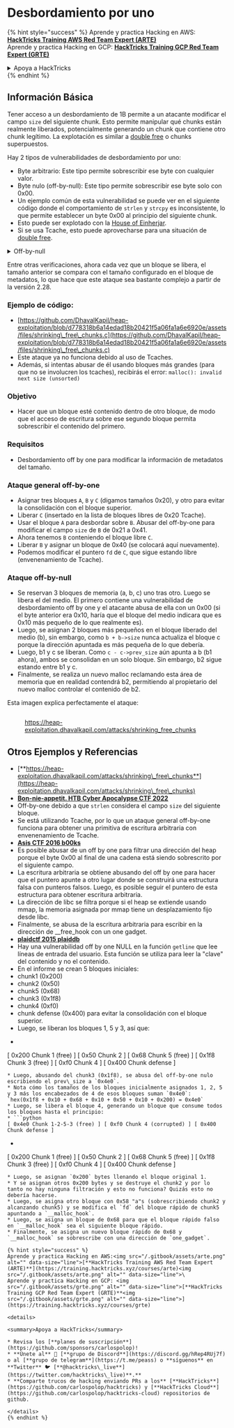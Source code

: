 # Desbordamiento por uno

{% hint style="success" %}
Aprende y practica Hacking en AWS:<img src="/.gitbook/assets/arte.png" alt="" data-size="line">[**HackTricks Training AWS Red Team Expert (ARTE)**](https://training.hacktricks.xyz/courses/arte)<img src="/.gitbook/assets/arte.png" alt="" data-size="line">\
Aprende y practica Hacking en GCP: <img src="/.gitbook/assets/grte.png" alt="" data-size="line">[**HackTricks Training GCP Red Team Expert (GRTE)**<img src="/.gitbook/assets/grte.png" alt="" data-size="line">](https://training.hacktricks.xyz/courses/grte)

<details>

<summary>Apoya a HackTricks</summary>

* Revisa los [**planes de suscripción**](https://github.com/sponsors/carlospolop)!
* **Únete al** 💬 [**grupo de Discord**](https://discord.gg/hRep4RUj7f) o al [**grupo de telegram**](https://t.me/peass) o **síguenos** en **Twitter** 🐦 [**@hacktricks\_live**](https://twitter.com/hacktricks\_live)**.**
* **Comparte trucos de hacking enviando PRs a los** [**HackTricks**](https://github.com/carlospolop/hacktricks) y [**HackTricks Cloud**](https://github.com/carlospolop/hacktricks-cloud) repos de github.

</details>
{% endhint %}

## Información Básica

Tener acceso a un desbordamiento de 1B permite a un atacante modificar el campo `size` del siguiente chunk. Esto permite manipular qué chunks están realmente liberados, potencialmente generando un chunk que contiene otro chunk legítimo. La explotación es similar a [double free](double-free.md) o chunks superpuestos.

Hay 2 tipos de vulnerabilidades de desbordamiento por uno:

* Byte arbitrario: Este tipo permite sobrescribir ese byte con cualquier valor.
* Byte nulo (off-by-null): Este tipo permite sobrescribir ese byte solo con 0x00.
* Un ejemplo común de esta vulnerabilidad se puede ver en el siguiente código donde el comportamiento de `strlen` y `strcpy` es inconsistente, lo que permite establecer un byte 0x00 al principio del siguiente chunk.
* Esto puede ser explotado con la [House of Einherjar](house-of-einherjar.md).
* Si se usa Tcache, esto puede aprovecharse para una situación de [double free](double-free.md).

<details>

<summary>Off-by-null</summary>
```c
// From https://ctf-wiki.mahaloz.re/pwn/linux/glibc-heap/off_by_one/
int main(void)
{
char buffer[40]="";
void *chunk1;
chunk1 = malloc(24);
puts("Get Input");
gets(buffer);
if(strlen(buffer)==24)
{
strcpy(chunk1,buffer);
}
return 0;
}
```
</details>

Entre otras verificaciones, ahora cada vez que un bloque se libera, el tamaño anterior se compara con el tamaño configurado en el bloque de metadatos, lo que hace que este ataque sea bastante complejo a partir de la versión 2.28.

### Ejemplo de código:

* [https://github.com/DhavalKapil/heap-exploitation/blob/d778318b6a14edad18b20421f5a06fa1a6e6920e/assets/files/shrinking\_free\_chunks.c](https://github.com/DhavalKapil/heap-exploitation/blob/d778318b6a14edad18b20421f5a06fa1a6e6920e/assets/files/shrinking\_free\_chunks.c)
* Este ataque ya no funciona debido al uso de Tcaches.
* Además, si intentas abusar de él usando bloques más grandes (para que no se involucren los tcaches), recibirás el error: `malloc(): invalid next size (unsorted)`

### Objetivo

* Hacer que un bloque esté contenido dentro de otro bloque, de modo que el acceso de escritura sobre ese segundo bloque permita sobrescribir el contenido del primero.

### Requisitos

* Desbordamiento off by one para modificar la información de metadatos del tamaño.

### Ataque general off-by-one

* Asignar tres bloques `A`, `B` y `C` (digamos tamaños 0x20), y otro para evitar la consolidación con el bloque superior.
* Liberar `C` (insertado en la lista de bloques libres de 0x20 Tcache).
* Usar el bloque `A` para desbordar sobre `B`. Abusar del off-by-one para modificar el campo `size` de `B` de 0x21 a 0x41.
* Ahora tenemos `B` conteniendo el bloque libre `C`.
* Liberar `B` y asignar un bloque de 0x40 (se colocará aquí nuevamente).
* Podemos modificar el puntero `fd` de `C`, que sigue estando libre (envenenamiento de Tcache).

### Ataque off-by-null

* Se reservan 3 bloques de memoria (a, b, c) uno tras otro. Luego se libera el del medio. El primero contiene una vulnerabilidad de desbordamiento off by one y el atacante abusa de ella con un 0x00 (si el byte anterior era 0x10, haría que el bloque del medio indicara que es 0x10 más pequeño de lo que realmente es).
* Luego, se asignan 2 bloques más pequeños en el bloque liberado del medio (b), sin embargo, como `b + b->size` nunca actualiza el bloque c porque la dirección apuntada es más pequeña de lo que debería.
* Luego, b1 y c se liberan. Como `c - c->prev_size` aún apunta a b (b1 ahora), ambos se consolidan en un solo bloque. Sin embargo, b2 sigue estando entre b1 y c.
* Finalmente, se realiza un nuevo malloc reclamando esta área de memoria que en realidad contendrá b2, permitiendo al propietario del nuevo malloc controlar el contenido de b2.

Esta imagen explica perfectamente el ataque:

<figure><img src="../../.gitbook/assets/image (1247).png" alt=""><figcaption><p><a href="https://heap-exploitation.dhavalkapil.com/attacks/shrinking_free_chunks">https://heap-exploitation.dhavalkapil.com/attacks/shrinking_free_chunks</a></p></figcaption></figure>

## Otros Ejemplos y Referencias

* [**https://heap-exploitation.dhavalkapil.com/attacks/shrinking\_free\_chunks**](https://heap-exploitation.dhavalkapil.com/attacks/shrinking\_free\_chunks)
* [**Bon-nie-appetit. HTB Cyber Apocalypse CTF 2022**](https://7rocky.github.io/en/ctf/htb-challenges/pwn/bon-nie-appetit/)
* Off-by-one debido a que `strlen` considera el campo `size` del siguiente bloque.
* Se está utilizando Tcache, por lo que un ataque general off-by-one funciona para obtener una primitiva de escritura arbitraria con envenenamiento de Tcache.
* [**Asis CTF 2016 b00ks**](https://ctf-wiki.mahaloz.re/pwn/linux/glibc-heap/off\_by\_one/#1-asis-ctf-2016-b00ks)
* Es posible abusar de un off by one para filtrar una dirección del heap porque el byte 0x00 al final de una cadena está siendo sobrescrito por el siguiente campo.
* La escritura arbitraria se obtiene abusando del off by one para hacer que el puntero apunte a otro lugar donde se construirá una estructura falsa con punteros falsos. Luego, es posible seguir el puntero de esta estructura para obtener escritura arbitraria.
* La dirección de libc se filtra porque si el heap se extiende usando mmap, la memoria asignada por mmap tiene un desplazamiento fijo desde libc.
* Finalmente, se abusa de la escritura arbitraria para escribir en la dirección de \_\_free\_hook con un one gadget.
* [**plaidctf 2015 plaiddb**](https://ctf-wiki.mahaloz.re/pwn/linux/glibc-heap/off\_by\_one/#instance-2-plaidctf-2015-plaiddb)
* Hay una vulnerabilidad off by one NULL en la función `getline` que lee líneas de entrada del usuario. Esta función se utiliza para leer la "clave" del contenido y no el contenido.
* En el informe se crean 5 bloques iniciales:
* chunk1 (0x200)
* chunk2  (0x50)
* chunk5 (0x68)
* chunk3 (0x1f8)
* chunk4 (0xf0)
* chunk defense (0x400) para evitar la consolidación con el bloque superior.
* Luego, se liberan los bloques 1, 5 y 3, así que:
* ```python
[ 0x200 Chunk 1 (free) ] [ 0x50 Chunk 2 ] [ 0x68 Chunk 5 (free) ] [ 0x1f8 Chunk 3 (free) ] [ 0xf0 Chunk 4 ] [ 0x400 Chunk defense ]
```
* Luego, abusando del chunk3 (0x1f8), se abusa del off-by-one nulo escribiendo el prev\_size a `0x4e0`.
* Nota cómo los tamaños de los bloques inicialmente asignados 1, 2, 5 y 3 más los encabezados de 4 de esos bloques suman `0x4e0`:  `hex(0x1f8 + 0x10 + 0x68 + 0x10 + 0x50 + 0x10 + 0x200) = 0x4e0`
* Luego, se libera el bloque 4, generando un bloque que consume todos los bloques hasta el principio:
* ```python
[ 0x4e0 Chunk 1-2-5-3 (free) ] [ 0xf0 Chunk 4 (corrupted) ] [ 0x400 Chunk defense ]
```
* ```python
[ 0x200 Chunk 1 (free) ] [ 0x50 Chunk 2 ] [ 0x68 Chunk 5 (free) ] [ 0x1f8 Chunk 3 (free) ] [ 0xf0 Chunk 4 ] [ 0x400 Chunk defense ]
```
* Luego, se asignan `0x200` bytes llenando el bloque original 1.
* Y se asignan otros 0x200 bytes y se destruye el chunk2 y por lo tanto no hay ninguna filtración y esto no funciona? Quizás esto no debería hacerse.
* Luego, se asigna otro bloque con 0x58 "a"s (sobrescribiendo chunk2 y alcanzando chunk5) y se modifica el `fd` del bloque rápido de chunk5 apuntando a `__malloc_hook`.
* Luego, se asigna un bloque de 0x68 para que el bloque rápido falso en `__malloc_hook` sea el siguiente bloque rápido.
* Finalmente, se asigna un nuevo bloque rápido de 0x68 y `__malloc_hook` se sobrescribe con una dirección de `one_gadget`.

{% hint style="success" %}
Aprende y practica Hacking en AWS:<img src="/.gitbook/assets/arte.png" alt="" data-size="line">[**HackTricks Training AWS Red Team Expert (ARTE)**](https://training.hacktricks.xyz/courses/arte)<img src="/.gitbook/assets/arte.png" alt="" data-size="line">\
Aprende y practica Hacking en GCP: <img src="/.gitbook/assets/grte.png" alt="" data-size="line">[**HackTricks Training GCP Red Team Expert (GRTE)**<img src="/.gitbook/assets/grte.png" alt="" data-size="line">](https://training.hacktricks.xyz/courses/grte)

<details>

<summary>Apoya a HackTricks</summary>

* Revisa los [**planes de suscripción**](https://github.com/sponsors/carlospolop)!
* **Únete al** 💬 [**grupo de Discord**](https://discord.gg/hRep4RUj7f) o al [**grupo de telegram**](https://t.me/peass) o **síguenos** en **Twitter** 🐦 [**@hacktricks\_live**](https://twitter.com/hacktricks\_live)**.**
* **Comparte trucos de hacking enviando PRs a los** [**HackTricks**](https://github.com/carlospolop/hacktricks) y [**HackTricks Cloud**](https://github.com/carlospolop/hacktricks-cloud) repositorios de github.

</details>
{% endhint %}

